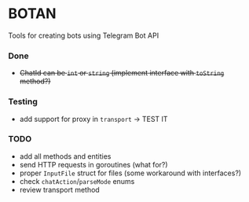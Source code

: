 # BOTAN
Tools for creating bots using Telegram Bot API

### Done
  - ~~ChatId can be `int` or `string` (implement interface with `toString` method?)~~

### Testing
  - add support for proxy in `transport` -> TEST IT

### TODO
 - add all methods and entities 
 - send HTTP requests in goroutines (what for?)
 - proper `InputFile` struct for files (some workaround with interfaces?)
 - check `chatAction`/`parseMode` enums
 - review transport method
